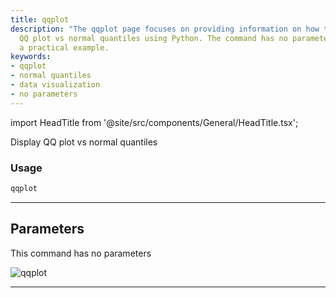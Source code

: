 ```yaml
---
title: qqplot
description: "The qqplot page focuses on providing information on how to display a"
  QQ plot vs normal quantiles using Python. The command has no parameters and includes
  a practical example.
keywords:
- qqplot
- normal quantiles
- data visualization
- no parameters
---
```


import HeadTitle from '@site/src/components/General/HeadTitle.tsx';

<HeadTitle title="economy/qa/qqplot - Reference | OpenBB Terminal Docs" />

Display QQ plot vs normal quantiles

### Usage

```python
qqplot
```

---

## Parameters

This command has no parameters


![qqplot](https://user-images.githubusercontent.com/46355364/154307858-acd1a7d0-bb40-4639-a69c-c316749a90ab.png)

---
